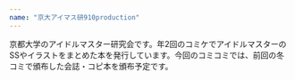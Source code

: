 ```yaml
---
name: "京大アイマス研910production"
---
```

京都大学のアイドルマスター研究会です。年2回のコミケでアイドルマスターのSSやイラストをまとめた本を発行しています。今回のコミコミでは、前回の冬コミで頒布した会誌・コピ本を頒布予定です。